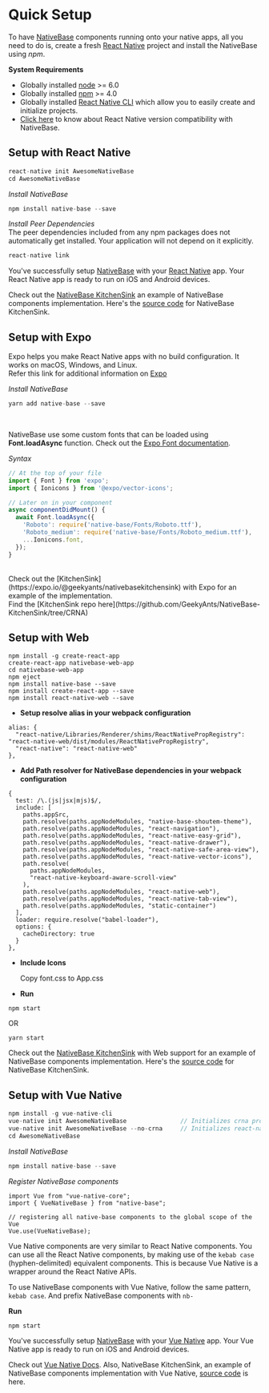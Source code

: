 # Quick Setup

To have [NativeBase](https://nativebase.io/) components running onto your native apps, all you need to do is, create a fresh [React Native](https://facebook.github.io/react-native/) project and install the NativeBase using *npm*.

**System Requirements**
* Globally installed [node](https://nodejs.org/en/) >= 6.0
* Globally installed [npm](https://www.npmjs.com/) >= 4.0
* Globally installed [React Native CLI](https://facebook.github.io/react-native/docs/getting-started.html) which allow you to easily create and initialize projects.   
* [Click here](/docs/Compatibility.md) to know about React Native version compatibility with NativeBase.

## Setup with React Native

```js
react-native init AwesomeNativeBase
cd AwesomeNativeBase
```


*Install NativeBase*

```js
npm install native-base --save
```
*Install Peer Dependencies*<br />
The peer dependencies included from any npm packages does not automatically get installed. Your application will not depend on it explicitly.

```js
react-native link
```

You've successfully setup [NativeBase](https://nativebase.io/) with your [React Native](https://facebook.github.io/react-native/) app. Your React Native app is ready to run on iOS and Android devices.

Check out the [NativeBase KitchenSink](https://nativebase.io/kitchen-sink-app) an example of NativeBase components implementation. Here's the [source code](https://github.com/GeekyAnts/NativeBase-KitchenSink) for NativeBase KitchenSink.


## Setup with Expo
Expo helps you make React Native apps with no build configuration. It works on macOS, Windows, and Linux. <br />
Refer this link for additional information on [Expo](https://docs.expo.io/)

*Install NativeBase*
```js
yarn add native-base --save
```
<br />

NativeBase use some custom fonts that can be loaded using **Font.loadAsync** function. Check out the [Expo Font documentation](https://docs.expo.io/versions/latest/sdk/font/).
<br />

*Syntax* <br />
```js
// At the top of your file
import { Font } from 'expo';
import { Ionicons } from '@expo/vector-icons';

// Later on in your component
async componentDidMount() {
  await Font.loadAsync({
    'Roboto': require('native-base/Fonts/Roboto.ttf'),
    'Roboto_medium': require('native-base/Fonts/Roboto_medium.ttf'),
    ...Ionicons.font,
  });
}
```
<br />
Check out the [KitchenSink](https://expo.io/@geekyants/nativebasekitchensink) with Expo for an example of the implementation.<br />
Find the [KitchenSink repo here](https://github.com/GeekyAnts/NativeBase-KitchenSink/tree/CRNA)


## Setup with Web


```
npm install -g create-react-app
create-react-app nativebase-web-app
cd nativebase-web-app
npm eject
npm install native-base --save
npm install create-react-app --save
npm install react-native-web --save
```
* **Setup resolve alias in your webpack configuration**

```
alias: {
  "react-native/Libraries/Renderer/shims/ReactNativePropRegistry": "react-native-web/dist/modules/ReactNativePropRegistry",
  "react-native": "react-native-web"
},
```
* **Add Path resolver for NativeBase dependencies in your webpack configuration**

```
{
  test: /\.(js|jsx|mjs)$/,
  include: [
    paths.appSrc,
    path.resolve(paths.appNodeModules, "native-base-shoutem-theme"),
    path.resolve(paths.appNodeModules, "react-navigation"),
    path.resolve(paths.appNodeModules, "react-native-easy-grid"),
    path.resolve(paths.appNodeModules, "react-native-drawer"),
    path.resolve(paths.appNodeModules, "react-native-safe-area-view"),
    path.resolve(paths.appNodeModules, "react-native-vector-icons"),
    path.resolve(
      paths.appNodeModules,
      "react-native-keyboard-aware-scroll-view"
    ),
    path.resolve(paths.appNodeModules, "react-native-web"),
    path.resolve(paths.appNodeModules, "react-native-tab-view"),
    path.resolve(paths.appNodeModules, "static-container")
  ],
  loader: require.resolve("babel-loader"),
  options: {
    cacheDirectory: true
  }
},
```

* **Include Icons**

    Copy font.css to App.css


* **Run**

```
npm start
```
OR
```
yarn start
```

Check out the [NativeBase KitchenSink](https://nativebase.io/kitchen-sink-web-app) with Web support for an example of NativeBase components implementation. Here's the [source code](https://github.com/GeekyAnts/NativeBase-KitchenSink/tree/web-support) for NativeBase KitchenSink.



## Setup with Vue Native

```js
npm install -g vue-native-cli
vue-native init AwesomeNativeBase               // Initializes crna project
vue-native init AwesomeNativeBase --no-crna     // Initializes react-native project
cd AwesomeNativeBase
```


*Install NativeBase*

```js
npm install native-base --save
```

*Register NativeBase components*
```
import Vue from "vue-native-core";
import { VueNativeBase } from "native-base";

// registering all native-base components to the global scope of the Vue
Vue.use(VueNativeBase);
```
Vue Native components are very similar to React Native components. You can use all the React Native components, by making use of the `kebab case` (hyphen-delimited) equivalent components. This is because Vue Native is a wrapper around the React Native APIs.

To use NativeBase components with Vue Native, follow the same pattern, `kebab case`. And prefix NativeBase components with `nb-`

**Run**

```
npm start
```

You've successfully setup [NativeBase](https://nativebase.io/) with your [Vue Native](https://vue-native.io) app. Your Vue Native app is ready to run on iOS and Android devices.

Check out [Vue Native Docs](https://vue-native.io/docs/installation.html). Also, NativeBase KitchenSink, an example of NativeBase components implementation with Vue Native, [source code](https://github.com/GeekyAnts/KitchenSink-Vue-Native) is here.